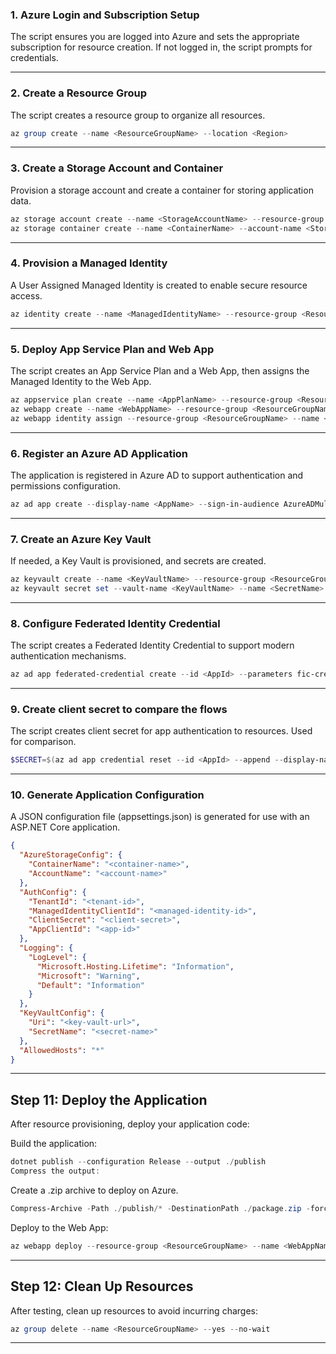 ### **1. Azure Login and Subscription Setup**

The script ensures you are logged into Azure and sets the appropriate subscription for resource creation. If not logged in, the script prompts for credentials.

---

### **2. Create a Resource Group**

The script creates a resource group to organize all resources.

```powershell
az group create --name <ResourceGroupName> --location <Region>
```

---

### **3. Create a Storage Account and Container**
Provision a storage account and create a container for storing application data.

```powershell
az storage account create --name <StorageAccountName> --resource-group <ResourceGroupName> --location <Region> --sku Standard_LRS --kind StorageV2
az storage container create --name <ContainerName> --account-name <StorageAccountName>
```

---

### **4. Provision a Managed Identity**
A User Assigned Managed Identity is created to enable secure resource access.

```powershell
az identity create --name <ManagedIdentityName> --resource-group <ResourceGroupName> --location <Region>
```

---

### **5. Deploy App Service Plan and Web App**
The script creates an App Service Plan and a Web App, then assigns the Managed Identity to the Web App.

```powershell
az appservice plan create --name <AppPlanName> --resource-group <ResourceGroupName> --sku FREE
az webapp create --name <WebAppName> --resource-group <ResourceGroupName> --plan <AppPlanName>
az webapp identity assign --resource-group <ResourceGroupName> --name <WebAppName> --identities <ManagedIdentityReso
```

---

### **6. Register an Azure AD Application**
The application is registered in Azure AD to support authentication and permissions configuration.

```powershell
az ad app create --display-name <AppName> --sign-in-audience AzureADMultipleOrgs
```

---

### **7. Create an Azure Key Vault**
If needed, a Key Vault is provisioned, and secrets are created.

```powershell
az keyvault create --name <KeyVaultName> --resource-group <ResourceGroupName> --location <Region> --enable-rbac-authorization
az keyvault secret set --vault-name <KeyVaultName> --name <SecretName> --value "SecretValue"
```

---

### **8. Configure Federated Identity Credential**
The script creates a Federated Identity Credential to support modern authentication mechanisms.

```powershell
az ad app federated-credential create --id <AppId> --parameters fic-credential-config.json
```

---

### **9. Create client secret to compare the flows**
The script creates client secret for app authentication to resources. Used for comparison.

```powershell
$SECRET=$(az ad app credential reset --id <AppId> --append --display-name <SecretName> --years 1 --query "password" -o tsv)
```

---

### **10. Generate Application Configuration**
A JSON configuration file (appsettings.json) is generated for use with an ASP.NET Core application.

```json
{
  "AzureStorageConfig": {
    "ContainerName": "<container-name>",
    "AccountName": "<account-name>"
  },
  "AuthConfig": {
    "TenantId": "<tenant-id>",
    "ManagedIdentityClientId": "<managed-identity-id>",
    "ClientSecret": "<client-secret>",
    "AppClientId": "<app-id>"
  },
  "Logging": {
    "LogLevel": {
      "Microsoft.Hosting.Lifetime": "Information",
      "Microsoft": "Warning",
      "Default": "Information"
    }
  },
  "KeyVaultConfig": {
    "Uri": "<key-vault-url>",
    "SecretName": "<secret-name>"
  },
  "AllowedHosts": "*"
}
```

---

## **Step 11: Deploy the Application**
After resource provisioning, deploy your application code:

Build the application:

```powershell
dotnet publish --configuration Release --output ./publish
Compress the output:
```

Create a .zip archive to deploy on Azure.
```powershell
Compress-Archive -Path ./publish/* -DestinationPath ./package.zip -force
```

Deploy to the Web App:

```powershell
az webapp deploy --resource-group <ResourceGroupName> --name <WebAppName> --src-path ./package.zip --type zip
```

---

## **Step 12: Clean Up Resources**
After testing, clean up resources to avoid incurring charges:

```powershell
az group delete --name <ResourceGroupName> --yes --no-wait
```
---

